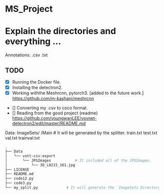 # MS_Project



#	Explain the directories and everything ... 

Annotations:
	.csv
	.txt

## TODO
 - [x] Running the Docker file.
 - [x] Installing the detectron2.
 - [x] Working withthe Meshrcnn, pytorch3. [added to the future work.] https://github.com/m-kashani/meshrcnn
 - [] Converting my .csv to coco format.
 - [] Reading from the good project (readme) https://github.com/youngwanLEE/vovnet-detectron2/edit/master/README.md
 


Data:
	ImageSets/
		/Main		#	It will be generated by the splitter.
			train.txt
			test.txt
			val.txt
			trainval.txt
```bash		
.
├── Data
│   └── vott-csv-export
│       └── JPGImages			# It included all of the JPGImages.
│           └── 3D_L0215_161.jpg
├── LICENSE
├── README.md
├── code12.py
├── code3.py
└── my_split.py				# It will generate the `ImageSets Directory`
```
